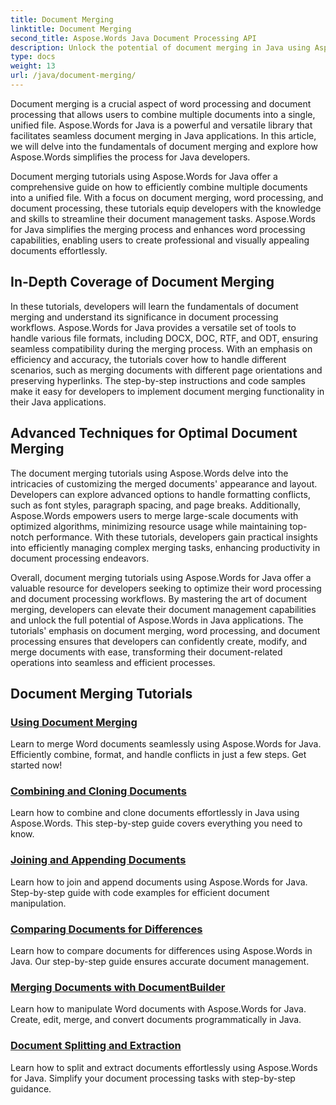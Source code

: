 ```yaml
---
title: Document Merging 
linktitle: Document Merging
second_title: Aspose.Words Java Document Processing API
description: Unlock the potential of document merging in Java using Aspose.Words! Learn efficient word processing and document processing with detailed tutorials. 
type: docs
weight: 13
url: /java/document-merging/
---
```


Document merging is a crucial aspect of word processing and document processing that allows users to combine multiple documents into a single, unified file. Aspose.Words for Java is a powerful and versatile library that facilitates seamless document merging in Java applications. In this article, we will delve into the fundamentals of document merging and explore how Aspose.Words simplifies the process for Java developers.

Document merging tutorials using Aspose.Words for Java offer a comprehensive guide on how to efficiently combine multiple documents into a unified file. With a focus on document merging, word processing, and document processing, these tutorials equip developers with the knowledge and skills to streamline their document management tasks. Aspose.Words for Java simplifies the merging process and enhances word processing capabilities, enabling users to create professional and visually appealing documents effortlessly.

## In-Depth Coverage of Document Merging

In these tutorials, developers will learn the fundamentals of document merging and understand its significance in document processing workflows. Aspose.Words for Java provides a versatile set of tools to handle various file formats, including DOCX, DOC, RTF, and ODT, ensuring seamless compatibility during the merging process. With an emphasis on efficiency and accuracy, the tutorials cover how to handle different scenarios, such as merging documents with different page orientations and preserving hyperlinks. The step-by-step instructions and code samples make it easy for developers to implement document merging functionality in their Java applications.

## Advanced Techniques for Optimal Document Merging

The document merging tutorials using Aspose.Words delve into the intricacies of customizing the merged documents' appearance and layout. Developers can explore advanced options to handle formatting conflicts, such as font styles, paragraph spacing, and page breaks. Additionally, Aspose.Words empowers users to merge large-scale documents with optimized algorithms, minimizing resource usage while maintaining top-notch performance. With these tutorials, developers gain practical insights into efficiently managing complex merging tasks, enhancing productivity in document processing endeavors.

Overall, document merging tutorials using Aspose.Words for Java offer a valuable resource for developers seeking to optimize their word processing and document processing workflows. By mastering the art of document merging, developers can elevate their document management capabilities and unlock the full potential of Aspose.Words in Java applications. The tutorials' emphasis on document merging, word processing, and document processing ensures that developers can confidently create, modify, and merge documents with ease, transforming their document-related operations into seamless and efficient processes.

## Document Merging Tutorials

### [Using Document Merging](./using-document-merging/)
Learn to merge Word documents seamlessly using Aspose.Words for Java. Efficiently combine, format, and handle conflicts in just a few steps. Get started now!
### [Combining and Cloning Documents](./combining-cloning-documents/)
Learn how to combine and clone documents effortlessly in Java using Aspose.Words. This step-by-step guide covers everything you need to know.
### [Joining and Appending Documents](./joining-appending-documents/)
Learn how to join and append documents using Aspose.Words for Java. Step-by-step guide with code examples for efficient document manipulation.
### [Comparing Documents for Differences](./comparing-documents-for-differences/)
Learn how to compare documents for differences using Aspose.Words in Java. Our step-by-step guide ensures accurate document management.
### [Merging Documents with DocumentBuilder](./merging-documents-documentbuilder/)
Learn how to manipulate Word documents with Aspose.Words for Java. Create, edit, merge, and convert documents programmatically in Java.
### [Document Splitting and Extraction](./document-splitting-extraction/)
Learn how to split and extract documents effortlessly using Aspose.Words for Java. Simplify your document processing tasks with step-by-step guidance.